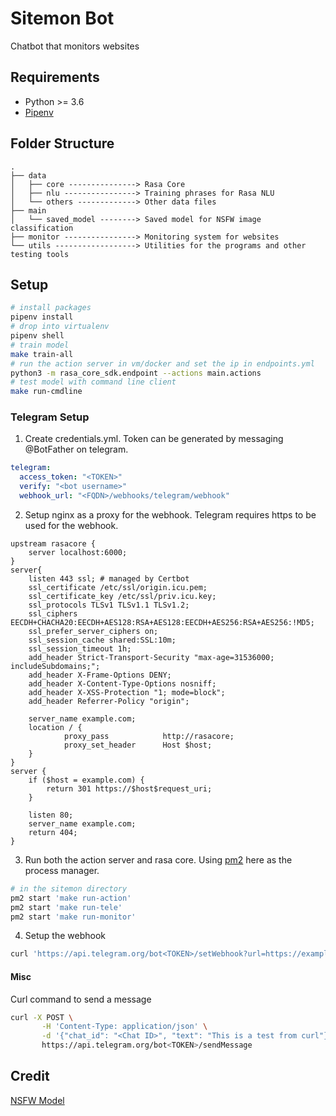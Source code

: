 # Sitemon Bot

Chatbot that monitors websites

## Requirements
- Python >= 3.6
- [Pipenv](https://pipenv.readthedocs.io/en/latest/)

## Folder Structure
```
.
├── data
│   ├── core ---------------> Rasa Core
│   ├── nlu ----------------> Training phrases for Rasa NLU
│   └── others -------------> Other data files
├── main
│   └── saved_model --------> Saved model for NSFW image classification
├── monitor ----------------> Monitoring system for websites
└── utils ------------------> Utilities for the programs and other testing tools
```

## Setup
```bash
# install packages
pipenv install
# drop into virtualenv
pipenv shell
# train model
make train-all
# run the action server in vm/docker and set the ip in endpoints.yml
python3 -m rasa_core_sdk.endpoint --actions main.actions
# test model with command line client
make run-cmdline
```
### Telegram Setup
1. Create credentials.yml. Token can be generated by messaging @BotFather on telegram.
```yaml
telegram:
  access_token: "<TOKEN>"
  verify: "<bot username>"
  webhook_url: "<FQDN>/webhooks/telegram/webhook"
```
2. Setup nginx as a proxy for the webhook. Telegram requires https to be used for the webhook.
```
upstream rasacore {
    server localhost:6000;
}
server{
    listen 443 ssl; # managed by Certbot
    ssl_certificate /etc/ssl/origin.icu.pem;
    ssl_certificate_key /etc/ssl/priv.icu.key;
    ssl_protocols TLSv1 TLSv1.1 TLSv1.2;
    ssl_ciphers EECDH+CHACHA20:EECDH+AES128:RSA+AES128:EECDH+AES256:RSA+AES256:!MD5;
    ssl_prefer_server_ciphers on;
    ssl_session_cache shared:SSL:10m;
    ssl_session_timeout 1h;
    add_header Strict-Transport-Security "max-age=31536000; includeSubdomains;";
    add_header X-Frame-Options DENY;
    add_header X-Content-Type-Options nosniff;
    add_header X-XSS-Protection "1; mode=block";
    add_header Referrer-Policy "origin";

    server_name example.com;
    location / {
            proxy_pass            http://rasacore;
            proxy_set_header      Host $host;
    }
}
server {
    if ($host = example.com) {
        return 301 https://$host$request_uri;
    }

    listen 80;
    server_name example.com;
    return 404;
}
```
3. Run both the action server and rasa core. Using [pm2](https://github.com/Unitech/pm2) here as the process manager.
```bash
# in the sitemon directory
pm2 start 'make run-action'
pm2 start 'make run-tele'
pm2 start 'make run-monitor'
```
4. Setup the webhook
```bash
curl 'https://api.telegram.org/bot<TOKEN>/setWebhook?url=https://example.com/webhooks/telegram/webhook'
```
#### Misc
Curl command to send a message
```bash
curl -X POST \
       -H 'Content-Type: application/json' \
       -d '{"chat_id": "<Chat ID>", "text": "This is a test from curl"}' \
       https://api.telegram.org/bot<TOKEN>/sendMessage
```

## Credit
[NSFW Model](https://github.com/rockyzhengwu/nsfw)
